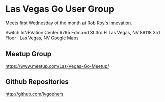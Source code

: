 # Las Vegas Go User Group
Meets first Wednesday of the month at [Rob Roy's Innevation](https://www.innevation.com/).

Switch InNEVation Center 6795 Edmond St 3rd Fl Las Vegas, NV 89118 3rd Floor · Las Vegas, NV
[Google Maps](https://www.google.com/maps/search/?api=1&query=Switch+InNEVation+Center+6795+Edmond+St+3rd+Fl+Las+Vegas%2C+NV+89118%2C+Las+Vegas%2C+NV%2C+89118%2C+us)

## Meetup Group
https://www.meetup.com/Las-Vegas-Go-Meetup/

## Github Repositories
http://github.com/lvgophers
